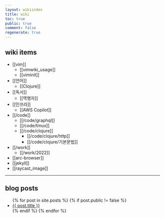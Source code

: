 ```yaml
---
layout: wikiindex
title: wiki
toc: true
public: true
comment: false
regenerate: true
---
```


## wiki items

- [[vim]]
  - [[vimwiki_usage]]
  - [[viminit]]
- [[언어]]
  - [[Clojure]]
- [[독서]]
  - [[역행자]]
- [[인프라]]
  - [[AWS Copilot]]
- [[/code]]
  - [[/code/graphql]]
  - [[/code/tmux]]
  - [[/code/clojure]]
    - [[/code/clojure/http]]
    - [[/code/clojure/기본문법]]
- [[/work]]
  - [[/work/2022]]
- [[arc-browser]]
- [[jekyll]]
- [[raycast_image]]

---

## blog posts

<div>
    <ul>
{% for post in site.posts %}
    {% if post.public != false %}
        <li>
            <a class="post-link" href="{{ post.url | prepend: site.baseurl }}">
                {{ post.title }}
            </a>
        </li>
    {% endif %}
{% endfor %}
    </ul>
</div>
